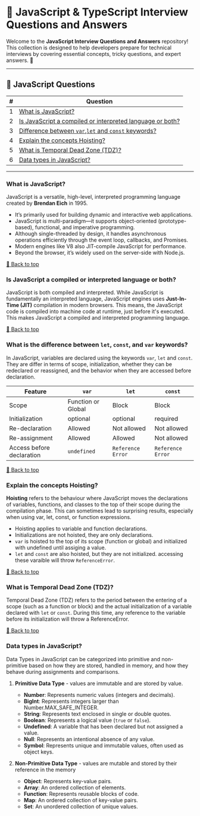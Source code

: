 # 🚀 JavaScript & TypeScript Interview Questions and Answers

Welcome to the **JavaScript Interview Questions and Answers** repository! This collection is designed to help developers prepare for technical interviews by covering essential concepts, tricky questions, and expert answers. 🌟

---

## 📌 JavaScript Questions

| #  | Question |
|----|----------|
| 1  | [What is JavaScript?](#what-is-javascript) |
| 2  | [Is JavaScript a compiled or interpreted language or both?](#is-javascript-a-compiler-or-interpreted-language-or-both) |
| 3  | [Difference between `var`,`let` and `const` keywords?](#Difference-between-var-let-and-const-keywords) |
| 4  | [Explain the concepts Hoisting?](#Explain-the-concepts-hoisting) |
| 5  | [What is Temporal Dead Zone (TDZ)?](#what-is-temporal-dead-zone-(TDZ)) |
| 6  | [Data types in JavaScript?](#Data-types-in-javascript) |


---

### What is JavaScript?

JavaScript is a versatile, high-level, interpreted programming language created by **Brendan Eich** in 1995.

- It’s primarily used for building dynamic and interactive web applications.
- JavaScript is multi-paradigm—it supports object-oriented (prototype-based), functional, and imperative programming.
- Although single-threaded by design, it handles asynchronous operations efficiently through the event loop, callbacks, and Promises.
- Modern engines like V8 also JIT-compile JavaScript for performance.
- Beyond the browser, it’s widely used on the server-side with Node.js.

[🔼 Back to top](#-javascript-questions)


### Is JavaScript a compiled or interpreted language or both?

JavaScript is both compiled and interpreted. While JavaScript is fundamentally an interpreted language, JavaScript engines uses **Just-In-Time (JIT)** compilation in modern browsers. This means, the JavaScript code is compiled into machine code at runtime, just before it's executed. This makes JavaScript a compiled and interpreted programming language.

[🔼 Back to top](#-javascript-questions)


### What is the difference between `let`, `const`, and `var` keywords?

In JavaScript, variables are declared using the keywords `var`, `let` and `const`. They are differ in terms of scope, initialization, whether they can be redeclared or reassigned, and the behavior when they are accessed before declaration.

| Feature       | `var`                          | `let`                           | `const`                          |
|--------------|--------------------------------|---------------------------------|----------------------------------|
| Scope        | Function or Global             | Block                           | Block                            |
| Initialization | optional                     | optional                        | required                         |
| Re-declaration | Allowed                      | Not allowed                     | Not allowed                      |
| Re-assignment | Allowed                       | Allowed                         | Not allowed                      |
| Access before declaration  | `undefined`      | `Reference Error`               | `Reference Error`                |
   

[🔼 Back to top](#-javascript-questions)


### Explain the concepts Hoisting?

**Hoisting** refers to the behaviour where JavaScript moves the declarations of variables, functions, and classes to the top of their scope during the compilation phase. This can sometimes lead to surprising results, especially when using var, let, const, or function expressions.

-   Hoisting applies to variable and function declarations.
-   Initializations are not hoisted, they are only declarations.
-   `var` is hoisted to the top of its scope (function or global) and initialized with undefined until assiging a value.
-   `let` and `const` are also hoisted, but they are not initialized. accessing these varaible will throw `ReferenceError`.

[🔼 Back to top](#-javascript-questions)


### What is Temporal Dead Zone (TDZ)? 

Temporal Dead Zone (TDZ) refers to the period between the entering of a scope (such as a function or block) and the actual initialization of a variable declared with `let` or `const`. During this time, any reference to the variable before its initialization will throw a ReferenceError.
     
[🔼 Back to top](#-javascript-questions)


### Data types in JavaScript?

Data Types in JavaScript can be categorized into primitive and non-primitive based on how they are stored, handled in memory, and how they behave during assignments and comparisons.

1) **Primitive Data Type** - values are immutable and are stored by value.

   - **Number**: Represents numeric values (integers and decimals).
   - **BigInt**: Represents integers larger than Number.MAX_SAFE_INTEGER.
   - **String**: Represents text enclosed in single or double quotes.     
   - **Boolean**: Represents a logical value (`true` or `false`).
   - **Undefined**: A variable that has been declared but not assigned a value.    
   - **Null**: Represents an intentional absence of any value.    
   - **Symbol**: Represents unique and immutable values, often used as object keys.
   
3) **Non-Primitive Data Type** -  values are mutable and stored by their reference in the memory

   - **Object**: Represents key-value pairs. 
   - **Array**: An ordered collection of elements.
   - **Function**: Represents reusable blocks of code.
   - **Map**: An ordered collection of key-value pairs.
   - **Set**: An unordered collection of unique values.
